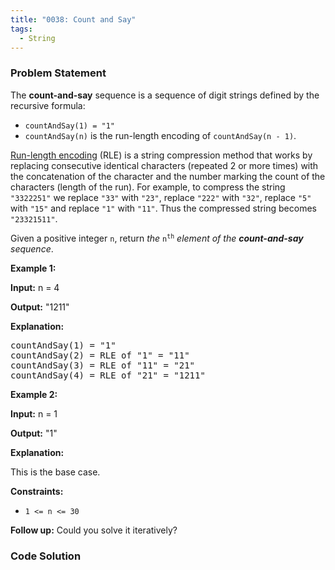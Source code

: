 ```yaml
---
title: "0038: Count and Say"
tags:
  - String
---
```

### Problem Statement

<p>The <strong>count-and-say</strong> sequence is a sequence of digit strings defined by the recursive formula:</p>

<ul>
	<li><code>countAndSay(1) = &quot;1&quot;</code></li>
	<li><code>countAndSay(n)</code> is the run-length encoding of <code>countAndSay(n - 1)</code>.</li>
</ul>

<p><a href="http://en.wikipedia.org/wiki/Run-length_encoding" target="_blank">Run-length encoding</a> (RLE) is a string compression method that works by replacing consecutive identical characters (repeated 2 or more times) with the concatenation of the character and the number marking the count of the characters (length of the run). For example, to compress the string <code>&quot;3322251&quot;</code> we replace <code>&quot;33&quot;</code> with <code>&quot;23&quot;</code>, replace <code>&quot;222&quot;</code> with <code>&quot;32&quot;</code>, replace <code>&quot;5&quot;</code> with <code>&quot;15&quot;</code> and replace <code>&quot;1&quot;</code> with <code>&quot;11&quot;</code>. Thus the compressed string becomes <code>&quot;23321511&quot;</code>.</p>

<p>Given a positive integer <code>n</code>, return <em>the </em><code>n<sup>th</sup></code><em> element of the <strong>count-and-say</strong> sequence</em>.</p>


<p><strong class="example">Example 1:</strong></p>

<div class="example-block">
<p><strong>Input:</strong> <span class="example-io">n = 4</span></p>

<p><strong>Output:</strong> <span class="example-io">&quot;1211&quot;</span></p>

<p><strong>Explanation:</strong></p>

<pre>
countAndSay(1) = &quot;1&quot;
countAndSay(2) = RLE of &quot;1&quot; = &quot;11&quot;
countAndSay(3) = RLE of &quot;11&quot; = &quot;21&quot;
countAndSay(4) = RLE of &quot;21&quot; = &quot;1211&quot;
</pre>
</div>

<p><strong class="example">Example 2:</strong></p>

<div class="example-block">
<p><strong>Input:</strong> <span class="example-io">n = 1</span></p>

<p><strong>Output:</strong> <span class="example-io">&quot;1&quot;</span></p>

<p><strong>Explanation:</strong></p>

<p>This is the base case.</p>
</div>


<p><strong>Constraints:</strong></p>

<ul>
	<li><code>1 &lt;= n &lt;= 30</code></li>
</ul>


<strong>Follow up:</strong> Could you solve it iteratively?

### Code Solution

```python

```
